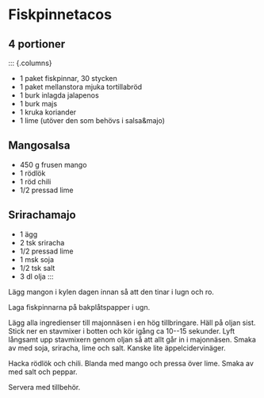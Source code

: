 # Fiskpinnetacos

## 4 portioner

::: {.columns}
-   1 paket fiskpinnar, 30 stycken
-   1 paket mellanstora mjuka tortillabröd
-   1 burk inlagda jalapenos
-   1 burk majs
-   1 kruka koriander
-   1 lime (utöver den som behövs i salsa&majo)

## Mangosalsa

-   450 g frusen mango
-   1 rödlök
-   1 röd chili
-   1/2 pressad lime

## Srirachamajo

-   1 ägg
-   2 tsk sriracha
-   1/2 pressad lime
-   1 msk soja
-   1/2 tsk salt
-   3 dl olja
:::

Lägg mangon i kylen dagen innan så att den tinar i lugn och ro.

Laga fiskpinnarna på bakplåtspapper i ugn.

Lägg alla ingredienser till majonnäsen i en hög tillbringare. Häll på
oljan sist. Stick ner en stavmixer i botten och kör igång ca 10--15
sekunder. Lyft långsamt upp stavmixern genom oljan så att allt går in i
majonnäsen. Smaka av med soja, sriracha, lime och salt. Kanske lite
äppelcidervinäger.

Hacka rödlök och chili. Blanda med mango och pressa över lime. Smaka av
med salt och peppar.

Servera med tillbehör.
